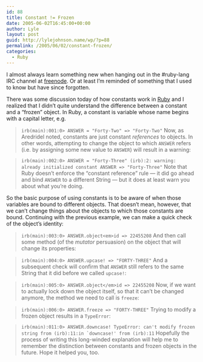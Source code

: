 ```yaml
---
id: 88
title: Constant != Frozen
date: 2005-06-02T16:45:00+00:00
author: Lyle
layout: post
guid: http://lylejohnson.name/wp/?p=88
permalink: /2005/06/02/constant-frozen/
categories:
  - Ruby
---
```

I almost always learn something new when hanging out in the #ruby-lang IRC channel at [freenode](http://freenode.net/). Or at least I&#8217;m reminded of something that I used to know but have since forgotten.

There was some discussion today of how constants work in [Ruby](http://www.ruby-lang.org/) and I realized that I didn&#8217;t quite understand the difference between a constant and a &#8220;frozen&#8221; object. In Ruby, a constant is variable whose name begins with a capital letter, e.g. 

> `irb(main):001:0> ANSWER = "Forty-Two"
=> "Forty-Two"` Now, as Aredridel noted, constants are just constant _references_ to objects. In other words, attempting to change the object to which `ANSWER` refers (i.e. by assigning some new value to `ANSWER`) will result in a warning: 

> `irb(main):002:0> ANSWER = "Forty-Three"
(irb):2: warning: already initialized constant ANSWER
=> "Forty-Three"` Note that Ruby doesn&#8217;t enforce the &#8220;constant reference&#8221; rule &#8212; it did go ahead and bind `ANSWER` to a different String &#8212; but it does at least warn you about what you&#8217;re doing.

So the basic purpose of using constants is to be aware of when those variables are bound to different objects. That doesn&#8217;t mean, however, that we can&#8217;t change things about the objects to which those constants are bound. Continuing with the previous example, we can make a quick check of the object&#8217;s identity: 

> `irb(main):003:0> ANSWER.object<em>id
=> 22455208` And then call some method (of the _mutator_ persuasion) on the object that will change its properties: 

> `irb(main):004:0> ANSWER.upcase!
=> "FORTY-THREE"` And a subsequent check will confirm that `ANSWER` still refers to the same String that it did before we called `upcase!`: 

> `irb(main):005:0> ANSWER.object</em>id
=> 22455208` Now, if we want to actually lock down the object itself, so that it can&#8217;t be changed anymore, the method we need to call is `freeze`: 

> `irb(main):006:0> ANSWER.freeze
=> "FORTY-THREE"` Trying to modify a frozen object results in a `TypeError`: 

> ``irb(main):011:0> ANSWER.downcase!
TypeError: can't modify frozen string
from (irb):11:in `downcase!'
from (irb):11`` Hopefully the process of writing this long-winded explanation will help me to remember the distinction between constants and frozen objects in the future. Hope it helped you, too.